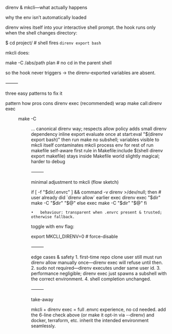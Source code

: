 direnv & mkcli—what actually happens

why the env isn’t automatically loaded

direnv wires itself into your interactive shell prompt.
the hook runs only when the shell changes directory:

$ cd project/          # shell fires `direnv export bash`

mkcli does:

make -C /abs/path plan   # no cd in the parent shell

so the hook never triggers → the direnv-exported variables are absent.

⸻

three easy patterns to fix it

pattern	how	pros	cons
direnv exec (recommended)	wrap make call:direnv exec <dir> make -C <dir> …	canonical direnv way; respects allow policy	adds small direnv dependency
inline export	evaluate once at start:eval "$(direnv export bash)" then run make	no subshell; variables visible to mkcli itself	contaminates mkcli process env for rest of run
makefile self-aware	first rule in Makefile:include $(shell direnv export makefile)	stays inside Makefile world	slightly magical; harder to debug


⸻

minimal adjustment to mkcli (flow sketch)

if [ -f "$dir/.envrc" ] && command -v direnv >/dev/null; then
    # user already did `direnv allow` earlier
    exec direnv exec "$dir" make -C "$dir" "$@"
else
    exec make -C "$dir" "$@"
fi

	•	behaviour: transparent when .envrc present & trusted; otherwise fallback.

toggle with env flag:

export MKCLI_DIRENV=0   # force-disable


⸻

edge cases & safety
	1.	first-time repo clone
user still must run direnv allow manually once—direnv exec will refuse until then.
	2.	sudo not required—direnv executes under same user id.
	3.	performance negligible; direnv exec just spawns a subshell with the correct environment.
	4.	shell completion unchanged.

⸻

take-away

mkcli + direnv exec = full .envrc experience, no cd needed. add the 6-line check above (or make it opt-in via --direnv) and docker, terraform, etc. inherit the intended environment seamlessly.